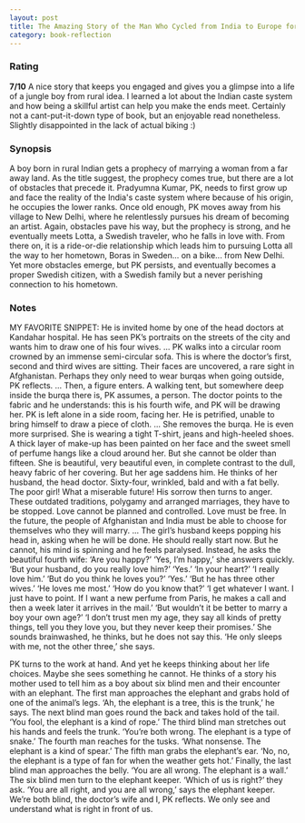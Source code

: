 ```yaml
---
layout: post
title: The Amazing Story of the Man Who Cycled from India to Europe for Love
category: book-reflection
---
```


### Rating
**7/10** A nice story that keeps you engaged and gives you a glimpse into a life of a jungle boy from rural idea. I learned a lot about the Indian caste system and how being a skillful artist can help you make the ends meet. Certainly not a cant-put-it-down type of book, but an enjoyable read nonetheless. Slightly disappointed in the lack of actual biking :)

### Synopsis
A boy born in rural Indian gets a prophecy of marrying a woman from a far away land. As the title suggest, the prophecy comes true, but there are a lot of obstacles that precede it. Pradyumna Kumar, PK, needs to first grow up and face the reality of the India's caste system where because of his origin, he occupies the lower ranks. Once old enough, PK moves away from his village to New Delhi, where he relentlessly pursues his dream of becoming an artist. Again, obstacles pave his way, but the prophecy is strong, and he eventually meets Lotta, a Swedish traveler, who he falls in love with. From there on, it is a ride-or-die relationship which leads him to pursuing Lotta all the way to her hometown, Boras in Sweden... on a bike... from New Delhi. Yet more obstacles emerge, but PK persists, and eventually becomes a proper Swedish citizen, with a Swedish family but a never perishing connection to his hometown.

### Notes
MY FAVORITE SNIPPET:
He is invited home by one of the head doctors at Kandahar hospital. He has seen PK’s portraits on the streets of the city and wants him to draw one of his four wives.
...
PK walks into a circular room crowned by an immense semi-circular sofa. This is where the doctor’s first, second and third wives are sitting. Their faces are uncovered, a rare sight in Afghanistan. Perhaps they only need to wear burqas when going outside, PK reflects.
...
Then, a figure enters. A walking tent, but somewhere deep inside the burqa there is, PK assumes, a person. The doctor points to the fabric and he understands: this is his fourth wife, and PK will be drawing her. PK is left alone in a side room, facing her. He is petrified, unable to bring himself to draw a piece of cloth.
...
She removes the burqa. He is even more surprised. She is wearing a tight T-shirt, jeans and high-heeled shoes. A thick layer of make-up has been painted on her face and the sweet smell of perfume hangs like a cloud around her. But she cannot be older than fifteen. She is beautiful, very beautiful even, in complete contrast to the dull, heavy fabric of her covering. But her age saddens him. He thinks of her husband, the head doctor. Sixty-four, wrinkled, bald and with a fat belly. The poor girl! What a miserable future!
His sorrow then turns to anger. These outdated traditions, polygamy and arranged marriages, they have to be stopped. Love cannot be planned and controlled. Love must be free. In the future, the people of Afghanistan and India must be able to choose for themselves who they will marry.
...
The girl’s husband keeps popping his head in, asking when he will be done. He should really start now. But he cannot, his mind is spinning and he feels paralysed. Instead, he asks the beautiful fourth wife: 
‘Are you happy?’ 
‘Yes, I’m happy,’ she answers quickly. 
‘But your husband, do you really love him?’ 
‘Yes.’ 
‘In your heart?’ 
‘I really love him.’ 
‘But do you think he loves you?’ 
‘Yes.’ 
‘But he has three other wives.’ 
‘He loves me most.’ 
‘How do you know that?’ 
‘I get whatever I want. I just have to point. If I want a new perfume from Paris, he makes a call and then a week later it arrives in the mail.’ 
‘But wouldn’t it be better to marry a boy your own age?’ 
‘I don’t trust men my age, they say all kinds of pretty things, tell you they love you, but they never keep their promises.’ 
She sounds brainwashed, he thinks, but he does not say this. 
‘He only sleeps with me, not the other three,’ she says. 

PK turns to the work at hand. And yet he keeps thinking about her life choices. Maybe she sees something he cannot. He thinks of a story his mother used to tell him as a boy about six blind men and their encounter with an elephant. The first man approaches the elephant and grabs hold of one of the animal’s legs. ‘Ah, the elephant is a tree, this is the trunk,’ he says. The next blind man goes round the back and takes hold of the tail. ‘You fool, the elephant is a kind of rope.’ The third blind man stretches out his hands and feels the trunk. ‘You’re both wrong. The elephant is a type of snake.’ The fourth man reaches for the tusks. ‘What nonsense. The elephant is a kind of spear.’ The fifth man grabs the elephant’s ear. ‘No, no, the elephant is a type of fan for when the weather gets hot.’ Finally, the last blind man approaches the belly. ‘You are all wrong. The elephant is a wall.’ The six blind men turn to the elephant keeper. ‘Which of us is right?’ they ask. ‘You are all right, and you are all wrong,’ says the elephant keeper. We’re both blind, the doctor’s wife and I, PK reflects. We only see and understand what is right in front of us.